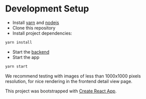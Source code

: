 # Development Setup

- Install [yarn](https://classic.yarnpkg.com/en/) and [nodejs](https://nodejs.org/en/download/)
- Clone this repository
- Install project dependencies:

```sh
yarn install
```

- Start the [backend](https://gitlab.lrz.de/team-unicorn/web-backend/-/blob/master/README.md#development-setup)
- Start the app

```sh
yarn start
```

We recommend testing with images of less than 1000x1000 pixels resolution, for nice rendering in the frontend detail view page.

This project was bootstrapped with [Create React App](https://github.com/facebook/create-react-app).
